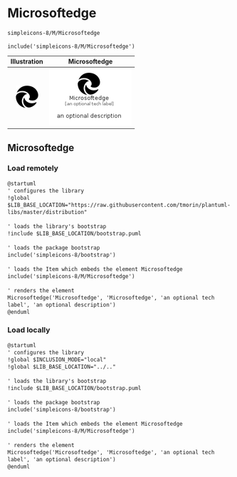 # Microsoftedge


```text
simpleicons-8/M/Microsoftedge
```

```text
include('simpleicons-8/M/Microsoftedge')
```



| Illustration | Microsoftedge |
| :---: | :---: |
| ![illustration for Illustration](../../simpleicons-8/M/Microsoftedge.png) | ![illustration for Microsoftedge](../../simpleicons-8/M/Microsoftedge.Local.png) |




## Microsoftedge

### Load remotely
```plantuml
@startuml
' configures the library
!global $LIB_BASE_LOCATION="https://raw.githubusercontent.com/tmorin/plantuml-libs/master/distribution"

' loads the library's bootstrap
!include $LIB_BASE_LOCATION/bootstrap.puml

' loads the package bootstrap
include('simpleicons-8/bootstrap')

' loads the Item which embeds the element Microsoftedge
include('simpleicons-8/M/Microsoftedge')

' renders the element
Microsoftedge('Microsoftedge', 'Microsoftedge', 'an optional tech label', 'an optional description')
@enduml
```

### Load locally
```plantuml
@startuml
' configures the library
!global $INCLUSION_MODE="local"
!global $LIB_BASE_LOCATION="../.."

' loads the library's bootstrap
!include $LIB_BASE_LOCATION/bootstrap.puml

' loads the package bootstrap
include('simpleicons-8/bootstrap')

' loads the Item which embeds the element Microsoftedge
include('simpleicons-8/M/Microsoftedge')

' renders the element
Microsoftedge('Microsoftedge', 'Microsoftedge', 'an optional tech label', 'an optional description')
@enduml
```

